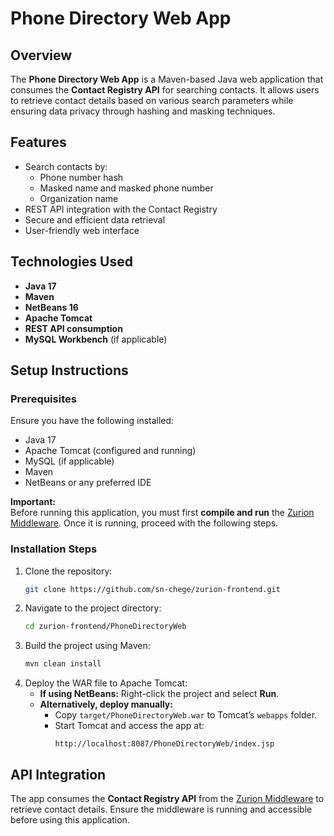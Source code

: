# Phone Directory Web App

## Overview
The **Phone Directory Web App** is a Maven-based Java web application that consumes the **Contact Registry API** for searching contacts. It allows users to retrieve contact details based on various search parameters while ensuring data privacy through hashing and masking techniques.

## Features
- Search contacts by:
  - Phone number hash
  - Masked name and masked phone number
  - Organization name
- REST API integration with the Contact Registry
- Secure and efficient data retrieval
- User-friendly web interface

## Technologies Used
- **Java 17**
- **Maven**
- **NetBeans 16**
- **Apache Tomcat**
- **REST API consumption**
- **MySQL Workbench** (if applicable)

## Setup Instructions
### Prerequisites
Ensure you have the following installed:
- Java 17
- Apache Tomcat (configured and running)
- MySQL (if applicable)
- Maven
- NetBeans or any preferred IDE

**Important:**  
Before running this application, you must first **compile and run** the [Zurion Middleware](https://github.com/sn-chege/zurion-middleware.git). Once it is running, proceed with the following steps.

### Installation Steps
1. Clone the repository:
   ```sh
   git clone https://github.com/sn-chege/zurion-frontend.git
   ```
2. Navigate to the project directory:
   ```sh
   cd zurion-frontend/PhoneDirectoryWeb
   ```
3. Build the project using Maven:
   ```sh
   mvn clean install
   ```
4. Deploy the WAR file to Apache Tomcat:
   - **If using NetBeans:** Right-click the project and select **Run**.
   - **Alternatively, deploy manually:**
     - Copy `target/PhoneDirectoryWeb.war` to Tomcat’s `webapps` folder.
     - Start Tomcat and access the app at:  
       ```
       http://localhost:8087/PhoneDirectoryWeb/index.jsp
       ```

## API Integration
The app consumes the **Contact Registry API** from the [Zurion Middleware](https://github.com/sn-chege/zurion-middleware.git) to retrieve contact details. Ensure the middleware is running and accessible before using this application.
